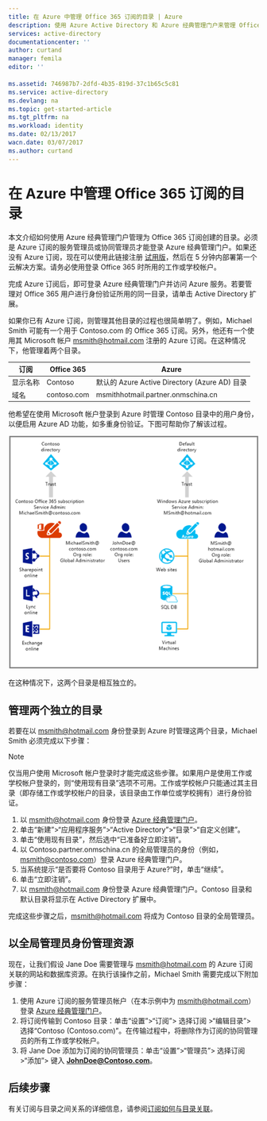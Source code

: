 ```yaml
---
title: 在 Azure 中管理 Office 365 订阅的目录 | Azure
description: 使用 Azure Active Directory 和 Azure 经典管理门户来管理 Office 365 订阅目录
services: active-directory
documentationcenter: ''
author: curtand
manager: femila
editor: ''

ms.assetid: 746987b7-2dfd-4b35-819d-37c1b65c5c81
ms.service: active-directory
ms.devlang: na
ms.topic: get-started-article
ms.tgt_pltfrm: na
ms.workload: identity
ms.date: 02/13/2017
wacn.date: 03/07/2017
ms.author: curtand
---
```


# 在 Azure 中管理 Office 365 订阅的目录
本文介绍如何使用 Azure 经典管理门户管理为 Office 365 订阅创建的目录。必须是 Azure 订阅的服务管理员或协同管理员才能登录 Azure 经典管理门户。如果还没有 Azure 订阅，现在可以使用此链接注册 [试用版](https://www.azure.cn/pricing/1rmb-trial)，然后在 5 分钟内部署第一个云解决方案。请务必使用登录 Office 365 时所用的工作或学校帐户。

完成 Azure 订阅后，即可登录 Azure 经典管理门户并访问 Azure 服务。若要管理对 Office 365 用户进行身份验证所用的同一目录，请单击 Active Directory 扩展。

如果你已有 Azure 订阅，则管理其他目录的过程也很简单明了。例如，Michael Smith 可能有一个用于 Contoso.com 的 Office 365 订阅。另外，他还有一个使用其 Microsoft 帐户 msmith@hotmail.com 注册的 Azure 订阅。在这种情况下，他管理着两个目录。

| 订阅 | Office 365 | Azure |
| --- | --- | --- |
| 显示名称 |Contoso |默认的 Azure Active Directory (Azure AD) 目录 |
| 域名 |contoso.com |msmithhotmail.partner.onmschina.cn |

他希望在使用 Microsoft 帐户登录到 Azure 时管理 Contoso 目录中的用户身份，以便启用 Azure AD 功能，如多重身份验证。下图可帮助你了解该过程。

![管理两个独立目录的示意图](./media/active-directory-manage-o365-subscription/AAD_O365_03.png)

在这种情况下，这两个目录是相互独立的。

## 管理两个独立的目录
若要在以 msmith@hotmail.com 身份登录到 Azure 时管理这两个目录，Michael Smith 必须完成以下步骤：

> [!NOTE]
仅当用户使用 Microsoft 帐户登录时才能完成这些步骤。如果用户是使用工作或学校帐户登录的，则“使用现有目录”选项不可用。工作或学校帐户只能通过其主目录（即存储工作或学校帐户的目录，该目录由工作单位或学校拥有）进行身份验证。
>
>

1. 以 msmith@hotmail.com 身份登录 [Azure 经典管理门户](https://manage.windowsazure.cn)。
2. 单击“新建”>“应用程序服务”>“Active Directory”>“目录”>“自定义创建”。
3. 单击“使用现有目录”，然后选中“已准备好立即注销”。
4. 以 Contoso.partner.onmschina.cn 的全局管理员的身份（例如，msmith@contoso.com）登录 Azure 经典管理门户。
5. 当系统提示“是否要将 Contoso 目录用于 Azure?”时，单击“继续”。
6. 单击“立即注销”。
7. 以 msmith@hotmail.com 身份登录 Azure 经典管理门户。Contoso 目录和默认目录将显示在 Active Directory 扩展中。

完成这些步骤之后，msmith@hotmail.com 将成为 Contoso 目录的全局管理员。

## 以全局管理员身份管理资源
现在，让我们假设 Jane Doe 需要管理与 msmith@hotmail.com 的 Azure 订阅关联的网站和数据库资源。在执行该操作之前，Michael Smith 需要完成以下附加步骤：

1. 使用 Azure 订阅的服务管理员帐户（在本示例中为 msmith@hotmail.com）登录 [Azure 经典管理门户](https://manage.windowsazure.cn)。
2. 将订阅传输到 Contoso 目录：单击“设置”>“订阅”> 选择订阅 >“编辑目录”> 选择“Contoso (Contoso.com)”。在传输过程中，将删除作为订阅的协同管理员的所有工作或学校帐户。
3. 将 Jane Doe 添加为订阅的协同管理员：单击“设置”>“管理员”> 选择订阅 >“添加”> 键入 **JohnDoe@Contoso.com**。

## 后续步骤
有关订阅与目录之间关系的详细信息，请参阅[订阅如何与目录关联](./active-directory-how-subscriptions-associated-directory.md)。

<!---HONumber=Mooncake_0227_2017-->
<!---Update_Description: wording update -->
